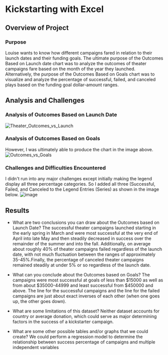 # Kickstarting with Excel

## Overview of Project

### Purpose
Louise wants to know how different campaigns fared in relation to their launch dates and their funding goals. The ultimate purpose of the Outcomes Based on Launch date chart was to analyze the outcomes of theater campaigns fare based on the month of the year they launched. Alternatively, the purpose of the Outcomes Based on Goals chart was to visualize and analyze the percentage of successful, failed, and canceled plays based on the funding goal dollar-amount ranges. 
## Analysis and Challenges

### Analysis of Outcomes Based on Launch Date
![Theater_Outcomes_vs_Launch](https://user-images.githubusercontent.com/70483866/92076647-8a4b2a00-ed80-11ea-9440-04c364615fd3.png)
### Analysis of Outcomes Based on Goals
However, I was ultimately able to produce the chart in the image above.
![Outcomes_vs_Goals](https://user-images.githubusercontent.com/70483866/92076530-52dc7d80-ed80-11ea-85db-f5c5bfca103c.png)
### Challenges and Difficulties Encountered
I didn't run into any major challenges except initially making the legend display all three percentage categories. So I added all three (Successful, Failed, and Canceled to the Legend Entries (Series) as shown in the image below.
![image](https://user-images.githubusercontent.com/70483866/92077114-66d4af00-ed81-11ea-904f-b52d7d59c210.png)
## Results

- What are two conclusions you can draw about the Outcomes based on Launch Date?
The successful theater campaigns launched starting in the early spring in March and were most successful at the very end of April into late May and then steadily decreased in    success over the remainder of the summer and into the fall. 
Additionally, on average about roughly 40% of theater campaigns failed regardless of the launch date, with not much fluctuation between the ranges of approximately 35-45%.Finally, the percentage of canceled theater campaigns remained steadily at under 5% or so regardless of the launch date.

- What can you conclude about the Outcomes based on Goals?
The campaigns were most successful at goals of less than $15000 as well as from  about $35000-44999 and least successful from $450000 and above. The line for the successful campaigns and the line for the failed campaigns are just about exact inverses of each other (when one goes up, the other goes down).
- What are some limitations of this dataset?
Neither dataset accounts for country or average donation, which could serve as major determining factors in the success of a kickstarter campaign.
- What are some other possible tables and/or graphs that we could create?
We could perform a regression model to determine the relationship between success percentage of campaigns and multiple independent variables
